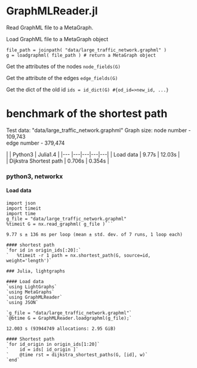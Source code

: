 # GraphMLReader.jl
Read GraphML file to a MetaGraph.

Load GraphML file to a MetaGraph object
```
file_path = joinpath( "data/large_traffic_network.graphml" )
g = loadgraphml( file_path ) # return a MetaGraph object
```

Get the attributes of the nodes
`node_fields(G)`

Get the attribute of the edges
`edge_fields(G)`

Get the dict of the old id 
`ids = id_dict(G) #{od_id=>new_id, ...}`

# benchmark of the shortest path 
Test data: "data/large_traffic_network.graphml"
Graph size: 
node number - 109,743  
edge number - 379,474

|                | Python3  | Julia1.4  | 
|---             |---|---|---|---|
| Load data      | 9.77s    | 12.03s  |   
| Dijkstra Shortest path  | 0.706s   | 0.354s  |  


### python3, networkx 

#### Load data
```import networkx as nx
import json
import timeit
import time
g_file = "data/large_traffic_network.graphml"
%timeit G = nx.read_graphml( g_file )```

9.77 s ± 136 ms per loop (mean ± std. dev. of 7 runs, 1 loop each)

#### shortest path
`for id in origin_ids[:20]:`
`   %timeit -r 1 path = nx.shortest_path(G, source=id, weight='length')`

### Julia, lightgraphs

#### Load data
`using LightGraphs`
`using MetaGraphs`
`using GraphMLReader`
`using JSON`

`g_file = "data/large_traffic_network.graphml"`
`@btime G = GraphMLReader.loadgraphml(g_file);`

12.003 s (93944749 allocations: 2.95 GiB)

#### Shortest path
`for id_origin in origin_ids[1:20]`
`    id = ids[ id_origin ]`
`    @time rst = dijkstra_shortest_paths(G, [id], w)`
`end`












